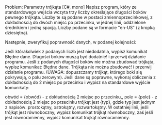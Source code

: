 Problem: Parametry trójkąta [C#, mono]
Napisz program, który ze standardowego wejścia wczyta trzy liczby określające długości boków pewnego trójkąta. Liczby te są podane w postaci zmiennoprzecinkowej, z dokładnością do dwóch miejsc po przecinku, w jednej linii, oddzielone średnikiem i jedną spacją. Liczby podane są w formacie "en-US" (z kropką dziesiętną).

Następnie, zweryfikuj poprawność danych, w podanej kolejności:

Jeśli którakolwiek z podanych liczb jest niedodatnia, wypisz komunikat Błędne dane. Długości boków muszą być dodatnie! i przerwij działanie programu.
Jeśli z podanych długości boków nie można zbudować trójkąta, wypisz komunikat: Błędne dane. Trójkąta nie można zbudować! i przerwij działanie programu. (UWAGA: dopuszczamy trójkąt, którego boki się pokrywają, o polu zerowym).
Jeśli dane są poprawne, wykonaj obliczenia z dokładnością do 2 miejsc po przecinku i wypisz na standardowe wyjście komunikaty:

obwód = {obwód} - z dokładnością 2 miejsc po przecinku,,
pole = {pole} - z dokładnością 2 miejsc po przecinku
trójkąt jest {typ}, gdzie typ jest jednym z napisów: prostokątny, ostrokątny, rozwartokątny.
W ostatniej linii, jeśli trójkąt jest równoboczny, wypisz komunikat trójkąt równoboczny, zaś jeśli jest równoramienny, wypisz komunikat trójkąt równoramienny.
